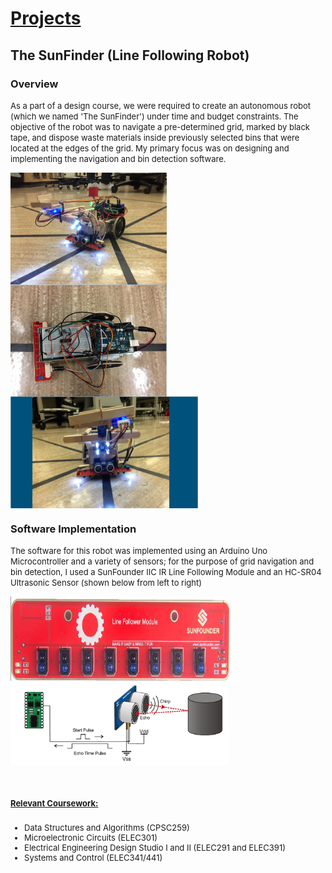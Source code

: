 
<html>
<picture>
  <source media="(prefers-color-scheme: dark)" srcset="https://user-images.githubusercontent.com/25423296/163456776-7f95b81a-f1ed-45f7-b7ab-8fa810d529fa.png">
</picture>

<head>
  <title>Dhruval Shah, BASc EIT</title>
</head>

<body>
  <h1><u>Projects</u></h1>
  <h2>The SunFinder (Line Following Robot)</h2>
  <h3>Overview</h3>

 <p>
  <font size = "2">
As a part of a design course, we were required to create an autonomous robot (which we named 'The SunFinder') under time and budget constraints. The objective of the robot was to navigate a pre-determined grid, marked by black tape, and dispose waste materials inside previously selected bins that were located at the edges of the grid. My primary focus was on designing and implementing the navigation and bin detection software.
  </font>
</p>

  <div class = "row">
     <div class = "column">
      <img src = "Final Robot.png" width = 250 height = 179 style="float:left; width=25%; padding = 10x;">
     </div>
    <div class = "column">
      <img src = "Final Robot Top View.png" width = 250 height = 179 style="float:left; width=25%; padding = 10x;">
    </div>
    <div class = "column">
      <img src = "SunFinder_Robot.PNG" width = 300 height = 179 style="float:left; width=25%; padding = 10x;">
      <p style = "clear:both;"></p>
    </div>
  </div>
  
  <h3>Software Implementation</h3>
 
  <p>
  <font size = "2">
  The software for this robot was implemented using an Arduino Uno Microcontroller and a variety of sensors; for the purpose of grid navigation and bin detection, I used a SunFounder IIC IR Line Following Module and an HC-SR04 Ultrasonic Sensor (shown below from left to right)
   </font>
  </p>
  

  <div class = "row">
     <div class = "column">
      <img src = "Line Following Module.png" width = 350 height = 135 style="float:left; width=25%; padding = 10x;">
     </div>
    <div class = "column">
      <img src = "Ultrasonic_4.png" width = 350 height = 135 style="float:left; width=25%; padding = 10x;">
    </div>
  </div>  
 
<p style = "clear:both;"></p>
  
  <p><font size = "2>The following is the final demonstration of the completed project:</font></p>
  <video width = "320" height = "240" controls style="float:center;">
    <source src = "291 Final Demo.mp4" type = "video/mp4">
  </video>
  
  
  <h1><u>Relevant Coursework:</u></h1>
<ul>
  <li>Data Structures and Algorithms (CPSC259)</li>
  <li>Microelectronic Circuits (ELEC301)</li>
  <li>Electrical Engineering Design Studio I and II (ELEC291 and ELEC391)</li>
  <li>Systems and Control (ELEC341/441)</li>
</ul>
  </body>
</html>


